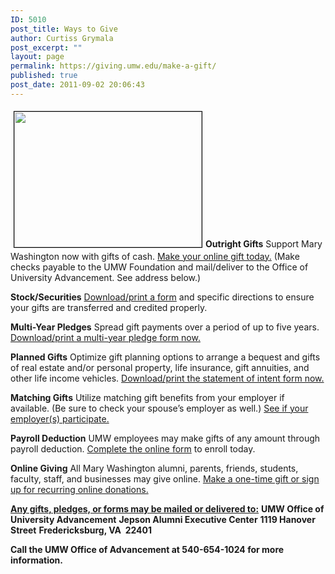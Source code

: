```yaml
---
ID: 5010
post_title: Ways to Give
author: Curtiss Grymala
post_excerpt: ""
layout: page
permalink: https://giving.umw.edu/make-a-gift/
published: true
post_date: 2011-09-02 20:06:43
---
```

<a href="https://giving.umw.edu/wp-content/uploads/2011/09/Relay-for-Life-09.jpg"><img class=" wp-image-47385 size-medium alignright" style="margin: 5px;border: black 1px solid" src="https://giving.umw.edu/wp-content/uploads/2011/09/Relay-for-Life-09-300x217.jpg" alt="" width="300" height="217" /></a><strong>Outright Gifts</strong>
Support Mary Washington now with gifts of cash. <a href="https://securelb.imodules.com/s/1588/rd17/interior.aspx?sid=1588&amp;gid=1&amp;pgid=1712&amp;cid=3848" target="_blank">Make your online gift today.</a> (Make checks payable to the UMW Foundation and mail/deliver to the Office of University Advancement. See address below.)

<strong>Stock/Securities</strong>
<a href="http://giving.umw.edu/wp-content/uploads/2017/12/UMW-Stock-Transfer-Directions.pdf" target="_blank">Download/print a form</a> and specific directions to ensure your gifts are transferred and credited properly.

<strong>Multi-Year Pledges</strong>
Spread gift payments over a period of up to five years. <a href="http://giving.umw.edu/wp-content/uploads/2017/12/Multiyear-Pledge-Form-FY17.pdf" target="_blank">Download/print a multi-year pledge form now.</a>

<strong>Planned Gifts</strong>
Optimize gift planning options to arrange a bequest and gifts of real estate and/or personal property, life insurance, gift annuities, and other life income vehicles. <a href="http://giving.umw.edu/wp-content/uploads/2017/12/UMW-Gift-Planning-Statement-of-Intent.pdf" target="_blank">Download/print the statement of intent form now.</a>

<strong>Matching Gifts</strong>
Utilize matching gift benefits from your employer if available. (Be sure to check your spouse’s employer as well.) <a href="http://www.matchinggifts.com/umw/" target="_blank">See if your employer(s) participate.</a>

<strong>Payroll Deduction</strong>
UMW employees may make gifts of any amount through payroll deduction. <a href="https://www.umw.edu/in/give/" target="_blank">Complete the online form</a> to enroll today.

<strong>Online Giving</strong>
All Mary Washington alumni, parents, friends, students, faculty, staff, and businesses may give online. <a href="https://umw.edu/online-gift">Make a one-time gift or sign up for recurring online donations.</a>

<span style="text-decoration: underline"><strong>Any gifts, pledges, or forms may be mailed or delivered to:</strong></span>
<strong>UMW Office of University Advancement</strong>
<strong> Jepson Alumni Executive Center</strong>
<strong> 1119 Hanover Street</strong>
<strong> Fredericksburg, VA  22401</strong>

<strong>Call the UMW Office of Advancement at 540-654-1024 for more information.</strong>

&nbsp;